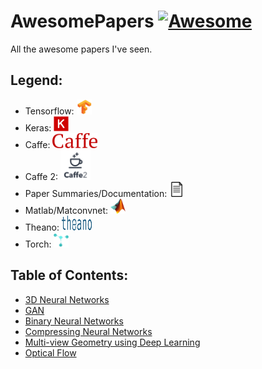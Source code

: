 # AwesomePapers [![Awesome](https://cdn.rawgit.com/sindresorhus/awesome/d7305f38d29fed78fa85652e3a63e154dd8e8829/media/badge.svg)](https://github.com/sindresorhus/awesome)

All the awesome papers I've seen.

## Legend:
- Tensorflow: [<img src="README/images/logo/tf.jpg" width="24" height="24" />]()
- Keras: [<img src="README/images/logo/Keras_Logo.jpg" width="24" height="24" />]()
- Caffe: [<img src="README/images/logo/caffe-logo.png" width="72" height="24" />]()
- Caffe 2: [<img src="README/images/logo/caffe2-logo.png" width="48" height="48" />]()
- Paper Summaries/Documentation: [<img src="README/images/logo/document.png" width="24" height="24" />]()
- Matlab/Matconvnet: [<img src="README/images/logo/matlab-Logo.png" width="24" height="24" />]()
- Theano: [<img src="README/images/logo/theano.svg" width="48" height="24" />]()
- Torch: [<img src="README/images/logo/torch.png" width="24" height="24" />]()

## Table of Contents:
- [3D Neural Networks](MDFiles/3DCNN.md) 
- [GAN](MDFiles/GAN.md)
- [Binary Neural Networks](MDFiles/BNN.md)
- [Compressing Neural Networks](MDFiles/CompressingNN.md)
- [Multi-view Geometry using Deep Learning](MDFiles/GeometricDL.md)
- [Optical Flow](MDFiles/OpticalFlow.md)
